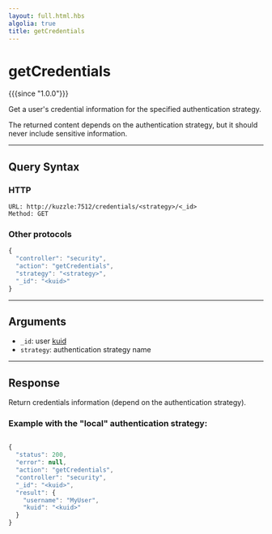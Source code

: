 ```yaml
---
layout: full.html.hbs
algolia: true
title: getCredentials
---
```



# getCredentials

{{{since "1.0.0"}}}

Get a user's credential information for the specified authentication strategy.

The returned content depends on the authentication strategy, but it should never include sensitive information.

---

## Query Syntax

### HTTP

```http
URL: http://kuzzle:7512/credentials/<strategy>/<_id>
Method: GET  
```

### Other protocols

```js
{
  "controller": "security",
  "action": "getCredentials",
  "strategy": "<strategy>",
  "_id": "<kuid>"
}
```

---

## Arguments

* `_id`: user [kuid]({{site_base_path}}guide/1/kuzzle-depth/authentication/#the-kuzzle-user-identifier)
* `strategy`: authentication strategy name

---

## Response

Return credentials information (depend on the authentication strategy).

### Example with the "local" authentication strategy:

```javascript

{
  "status": 200,
  "error": null,
  "action": "getCredentials",
  "controller": "security",
  "_id": "<kuid>",
  "result": {
    "username": "MyUser",
    "kuid": "<kuid>"
  }
}
```
